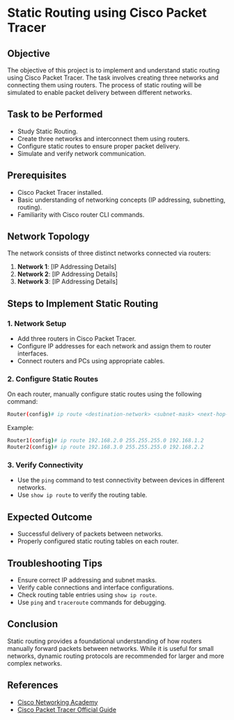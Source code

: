 # Static Routing using Cisco Packet Tracer

## Objective
The objective of this project is to implement and understand static routing using Cisco Packet Tracer. The task involves creating three networks and connecting them using routers. The process of static routing will be simulated to enable packet delivery between different networks.

## Task to be Performed
- Study Static Routing.
- Create three networks and interconnect them using routers.
- Configure static routes to ensure proper packet delivery.
- Simulate and verify network communication.

## Prerequisites
- Cisco Packet Tracer installed.
- Basic understanding of networking concepts (IP addressing, subnetting, routing).
- Familiarity with Cisco router CLI commands.

## Network Topology
The network consists of three distinct networks connected via routers:
1. **Network 1**: [IP Addressing Details]
2. **Network 2**: [IP Addressing Details]
3. **Network 3**: [IP Addressing Details]

## Steps to Implement Static Routing
### 1. Network Setup
- Add three routers in Cisco Packet Tracer.
- Configure IP addresses for each network and assign them to router interfaces.
- Connect routers and PCs using appropriate cables.

### 2. Configure Static Routes
On each router, manually configure static routes using the following command:
```bash
Router(config)# ip route <destination-network> <subnet-mask> <next-hop-IP>
```
Example:
```bash
Router1(config)# ip route 192.168.2.0 255.255.255.0 192.168.1.2
Router2(config)# ip route 192.168.3.0 255.255.255.0 192.168.2.2
```

### 3. Verify Connectivity
- Use the `ping` command to test connectivity between devices in different networks.
- Use `show ip route` to verify the routing table.

## Expected Outcome
- Successful delivery of packets between networks.
- Properly configured static routing tables on each router.

## Troubleshooting Tips
- Ensure correct IP addressing and subnet masks.
- Verify cable connections and interface configurations.
- Check routing table entries using `show ip route`.
- Use `ping` and `traceroute` commands for debugging.

## Conclusion
Static routing provides a foundational understanding of how routers manually forward packets between networks. While it is useful for small networks, dynamic routing protocols are recommended for larger and more complex networks.

## References
- [Cisco Networking Academy](https://www.netacad.com/)
- [Cisco Packet Tracer Official Guide](https://www.cisco.com/)
